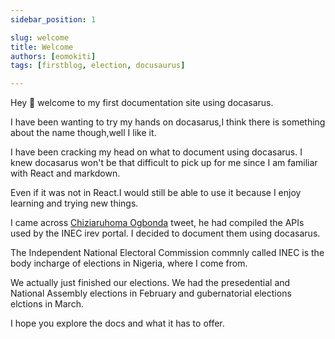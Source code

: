 ```yaml
---
sidebar_position: 1

slug: welcome
title: Welcome
authors: [eomokiti]
tags: [firstblog, election, docusaurus]

---
```


Hey 👋 welcome to my first documentation site using docasarus.

I have been wanting to try my hands on docasarus,I think there is something about the name though,well I like it. 

I have been cracking my head on what to document using docasarus. I knew docasarus won't be that difficult to pick up for me since I am familiar with React and markdown. 

Even if it was not in React.I would still be able to use it because I enjoy learning and trying new things.

I came across [Chiziaruhoma Ogbonda](https://www.linkedin.com/in/chiziaruhoma/?originalSubdomain=ng) tweet, he had compiled the APIs used by the INEC irev portal. I decided to document them using docasarus.

The Independent National Electoral Commission commnly called INEC is the body incharge of elections in Nigeria, where I come from. 

We actually just finished our elections. We had the presedential and National Assembly elections in February and gubernatorial elections  elctions in March.

I hope you explore the docs and what it has to offer.


